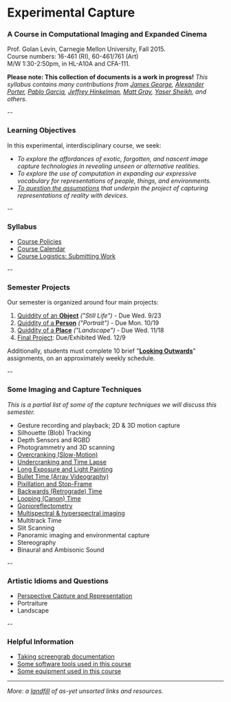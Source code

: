 # Experimental Capture

### A Course in Computational Imaging and Expanded Cinema
Prof. Golan Levin, Carnegie Mellon University, Fall 2015. <br />
Course numbers: 16-461 (RI), 60-461/761 (Art) <br />
M/W 1:30-2:50pm, in HL-A10A and CFA-111. <br />

**Please note: This collection of documents is a work in progress!** *This syllabus contains many contributions from [James George](http://jamesgeorge.org/), [Alexander Porter](http://alexanderporter.net/), [Pablo Garcia](http://pablogarcia.org/), [Jeffrey Hinkelman](https://twitter.com/jeffhinkelman), [Matt Gray](http://www.northeastern.edu/camd/theatre/people/matt-gray/), [Yaser Sheikh](http://www.cs.cmu.edu/~yaser/), and others.*

--
### Learning Objectives

In this experimental, interdisciplinary course, we seek:

* *To explore the affordances of exotic, forgotten, and nascent image capture technologies in revealing unseen or alternative realities.*
* *To explore the use of computation in expanding our expressive vocabulary for representations of people, things, and environments.*
* *[To question the assumptions](assumptions.md) that underpin the project of capturing representations of reality with devices.*

--
### Syllabus

* [Course Policies](policies.md)
* [Course Calendar](calendar.md)
* [Course Logistics: Submitting Work](submitting-work.md)

--
### Semester Projects

Our semester is organized around four main projects:

1. [Quiddity of an **Object**](assignment1-object.md) *("Still Life")* - Due Wed. 9/23
1. [Quiddity of a **Person**](assignment2-person.md) *("Portrait")* - Due Mon. 10/19
1. [Quiddity of a **Place**](assignment3-place.md) *("Landscape")* - Due Wed. 11/18
1. [Final Project](assignment4-final.md): Due/Exhibited Wed. 12/9

Additionally, students must complete 10 brief "[**Looking Outwards**](looking-outwards.md)" assignments, on an approximately weekly schedule. 

--
### Some Imaging and Capture Techniques
*This is a partial list of some of the capture techniques we will discuss this semester.*

* Gesture recording and playback; 2D & 3D motion capture
* Silhouette (Blob) Tracking
* Depth Sensors and RGBD
* Photogrammetry and 3D scanning
* [Overcranking (Slow-Motion)](overcranking.md)
* [Undercranking and Time Lapse](undercranking.md)
* [Long Exposure and Light Painting](longexposure.md)
* [Bullet Time (Array Videography)](bullettime.md)
* [Pixillation and Stop-Frame](pixillation.md)
* [Backwards (Retrograde) Time](backwards.md)
* [Looping (Canon) Time](looping.md)
* [Gonioreflectometry](gonioreflectometry.md)
* [Multispectral & hyperspectral imaging](hyperspectral.md)
* Multitrack Time
* Slit Scanning
* Panoramic imaging and environmental capture
* Stereography
* Binaural and Ambisonic Sound

--
### Artistic Idioms and Questions 

* [Perspective Capture and Representation](perspective.md)
* Portraiture
* Landscape

--
### Helpful Information 
* [Taking screengrab documentation](screengrabs.md)
* [Some software tools used in this course](tools.md)
* [Some equipment used in this course](equipment.md)

--- 

*More: a [landfill](unsorted.md) of as-yet unsorted links and resources.*